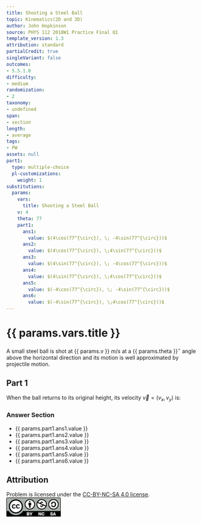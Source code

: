 ```yaml
---
title: Shooting a Steel Ball
topic: Kinematics(2D and 3D)
author: John Hopkinson
source: PHYS 112 2018W1 Practice Final Q1
template_version: 1.3
attribution: standard
partialCredit: true
singleVariant: false
outcomes:
- 5.5.1.0
difficulty:
- medium
randomization:
- 2
taxonomy:
- undefined
span:
- section
length:
- average
tags:
- PW
assets: null
part1:
  type: multiple-choice
  pl-customizations:
    weight: 1
substitutions:
  params:
    vars:
      title: Shooting a Steel Ball
    v: 4
    theta: 77
    part1:
      ans1:
        value: $(4\cos(77^{\circ}), \; -4\sin(77^{\circ}))$
      ans2:
        value: $(4\cos(77^{\circ}), \;4\sin(77^{\circ}))$
      ans3:
        value: $(4\sin(77^{\circ}), \; -4\cos(77^{\circ}))$
      ans4:
        value: $(4\sin(77^{\circ}), \;4\cos(77^{\circ}))$
      ans5:
        value: $(-4\cos(77^{\circ}), \; -4\sin(77^{\circ}))$
      ans6:
        value: $(-4\sin(77^{\circ}), \;4\cos(77^{\circ}))$
---
```

# {{ params.vars.title }}
A small steel ball is shot at {{ params.v }} $m/s$ at a {{ params.theta }}$^{\circ}$ angle above the horizontal direction and its motion is well approximated by projectile motion.

## Part 1

When the ball returns to its original height, its velocity $\overrightarrow{v} = (v_x, v_y)$ is:

### Answer Section

- {{ params.part1.ans1.value }}
- {{ params.part1.ans2.value }}
- {{ params.part1.ans3.value }}
- {{ params.part1.ans4.value }}
- {{ params.part1.ans5.value }}
- {{ params.part1.ans6.value }}

## Attribution

Problem is licensed under the [CC-BY-NC-SA 4.0 license](https://creativecommons.org/licenses/by-nc-sa/4.0/).<br> ![The Creative Commons 4.0 license requiring attribution-BY, non-commercial-NC, and share-alike-SA license.](https://raw.githubusercontent.com/firasm/bits/master/by-nc-sa.png)